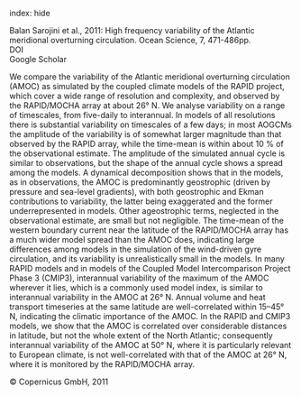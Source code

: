index: hide

<div class="Citation">

  <div class="Citation-body">
    <div class="Citation-text">Balan Sarojini et al., 2011: High frequency variability of the Atlantic meridional overturning circulation. <span class="Article-journal">Ocean Science, </span><span class="Article-volume">7, </span>471-486pp.</div>
    <div class="Citation-links">
      <div class="CitationLink" data-href="https://doi.org/10.5194/os-7-471-2011">
        <div class="CitationLink-icon CitationLink-Doi"></div>
        <div class="CitationLink-text">DOI</div>
      </div>
      <div class="CitationLink" data-href="https://scholar.google.com/scholar?q=10.5194/os-7-471-2011">
        <div class="CitationLink-icon CitationLink-Scholar"></div>
        <div class="CitationLink-text">Google Scholar</div>
      </div>
    </div>
  </div>
</div>

We compare the variability of the Atlantic meridional overturning circulation (AMOC) as simulated by the coupled climate models of the RAPID project, which cover a wide range of resolution and complexity, and observed by the RAPID/MOCHA array at about 26° N. We analyse variability on a range of timescales, from five-daily to interannual. In models of all resolutions there is substantial variability on timescales of a few days; in most AOGCMs the amplitude of the variability is of somewhat larger magnitude than that observed by the RAPID array, while the time-mean is within about 10 % of the observational estimate. The amplitude of the simulated annual cycle is similar to observations, but the shape of the annual cycle shows a spread among the models. A dynamical decomposition shows that in the models, as in observations, the AMOC is predominantly geostrophic (driven by pressure and sea-level gradients), with both geostrophic and Ekman contributions to variability, the latter being exaggerated and the former underrepresented in models. Other ageostrophic terms, neglected in the observational estimate, are small but not negligible. The time-mean of the western boundary current near the latitude of the RAPID/MOCHA array has a much wider model spread than the AMOC does, indicating large differences among models in the simulation of the wind-driven gyre circulation, and its variability is unrealistically small in the models. In many RAPID models and in models of the Coupled Model Intercomparison Project Phase 3 (CMIP3), interannual variability of the maximum of the AMOC wherever it lies, which is a commonly used model index, is similar to interannual variability in the AMOC at 26° N. Annual volume and heat transport timeseries at the same latitude are well-correlated within 15–45° N, indicating the climatic importance of the AMOC. In the RAPID and CMIP3 models, we show that the AMOC is correlated over considerable distances in latitude, but not the whole extent of the North Atlantic; consequently interannual variability of the AMOC at 50° N, where it is particularly relevant to European climate, is not well-correlated with that of the AMOC at 26° N, where it is monitored by the RAPID/MOCHA array.

<div class="Citation-copy">
&copy; Copernicus GmbH, 2011
</div>